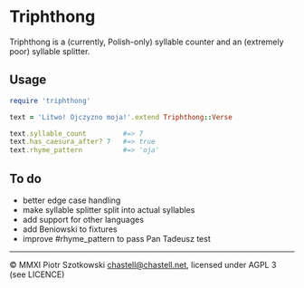 Triphthong
==========

Triphthong is a (currently, Polish-only) syllable counter and an (extremely poor) syllable splitter.

Usage
-----

``` Ruby
require 'triphthong'

text = 'Litwo! Ojczyzno moja!'.extend Triphthong::Verse

text.syllable_count         #=> 7
text.has_caesura_after? 7   #=> true
text.rhyme_pattern          #=> 'oja'
```

To do
-----

* better edge case handling
* make syllable splitter split into actual syllables
* add support for other languages
* add Beniowski to fixtures
* improve #rhyme_pattern to pass Pan Tadeusz test

---

© MMXI Piotr Szotkowski <chastell@chastell.net>, licensed under AGPL 3 (see LICENCE)
